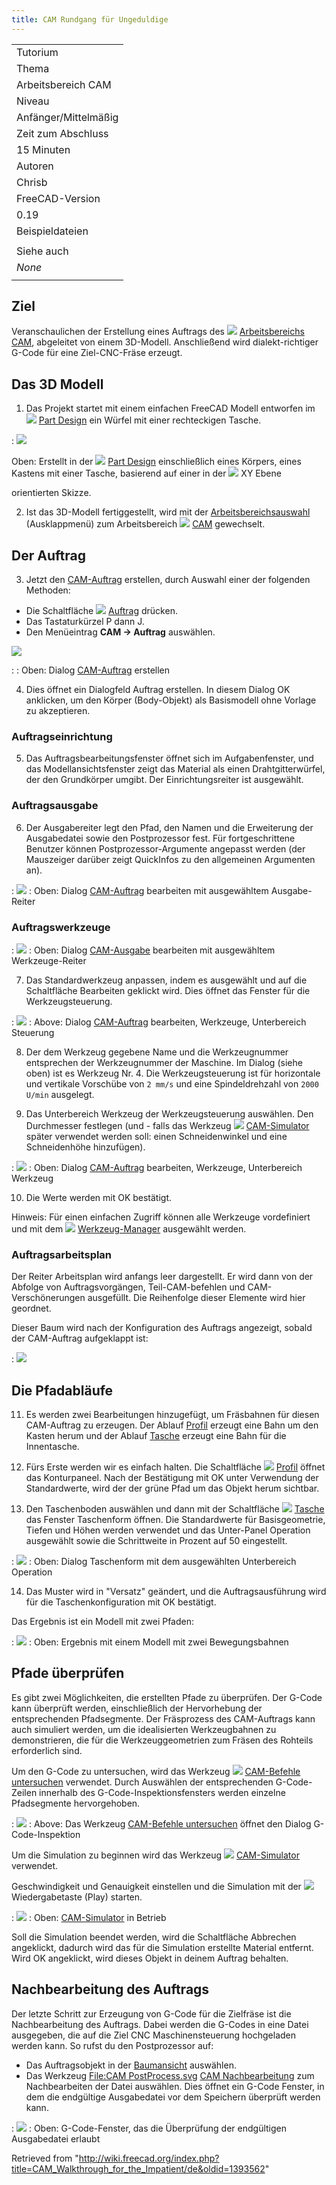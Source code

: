 ```yaml
---
title: CAM Rundgang für Ungeduldige
---
```

|  |
| --- |
| Tutorium |
| Thema |
| Arbeitsbereich CAM |
| Niveau |
| Anfänger/Mittelmäßig |
| Zeit zum Abschluss |
| 15 Minuten |
| Autoren |
| Chrisb |
| FreeCAD-Version |
| 0.19 |
| Beispieldateien |
|  |
| Siehe auch |
| *None* |
|  |

## Ziel

Veranschaulichen der Erstellung eines Auftrags des ![](/images/Workbench_CAM.svg) [Arbeitsbereichs CAM](/CAM_Workbench/de "CAM Workbench/de"), abgeleitet von einem 3D-Modell. Anschließend wird dialekt-richtiger G-Code für eine Ziel-CNC-Fräse erzeugt.

## Das 3D Modell

1. Das Projekt startet mit einem einfachen FreeCAD Modell entworfen im ![](/images/Workbench_PartDesign.svg) [Part Design](/PartDesign_Workbench/de "PartDesign Workbench/de") ein Würfel mit einer rechteckigen Tasche.

:   ![](/images/Path-SquarePocketModel.png)

Oben: Erstellt in der ![](/images/Workbench_PartDesign.svg)
[Part Design](/PartDesign_Workbench/de "PartDesign Workbench/de") einschließlich eines Körpers, eines Kastens mit einer Tasche, basierend auf einer in der ![](/images/View-top.svg) XY Ebene

orientierten Skizze.

2. Ist das 3D-Modell fertiggestellt, wird mit der [Arbeitsbereichsauswahl](/Std_Workbench/de "Std Workbench/de") (Ausklappmenü) zum Arbeitsbereich ![](/images/Workbench_CAM.svg) [CAM](/CAM_Workbench/de "CAM Workbench/de") gewechselt.

## Der Auftrag

3. Jetzt den [CAM-Auftrag](/CAM_Job/de "CAM Job/de") erstellen, durch Auswahl einer der folgenden Methoden:

* Die Schaltfläche ![](/images/CAM_Job.svg) [Auftrag](/CAM_Job/de "CAM Job/de") drücken.
* Das Tastaturkürzel P dann J.
* Den Menüeintrag **CAM → Auftrag** auswählen.

![](/images/Path-JobCreationDialog.png)

:   :   Oben: Dialog [CAM-Auftrag](/CAM_Job/de "CAM Job/de") erstellen

4. Dies öffnet ein Dialogfeld Auftrag erstellen. In diesem Dialog OK anklicken, um den Körper (Body-Objekt) als Basismodell ohne Vorlage zu akzeptieren.

### Auftragseinrichtung

5. Das Auftragsbearbeitungsfenster öffnet sich im Aufgabenfenster, und das Modellansichtsfenster zeigt das Material als einen Drahtgitterwürfel, der den Grundkörper umgibt. Der Einrichtungsreiter ist ausgewählt.

### Auftragsausgabe

6. Der Ausgabereiter legt den Pfad, den Namen und die Erweiterung der Ausgabedatei sowie den Postprozessor fest. Für fortgeschrittene Benutzer können Postprozessor-Argumente angepasst werden (der Mauszeiger darüber zeigt QuickInfos zu den allgemeinen Argumenten an).

:   ![](/images/Path-JobOutput.png)
:   Oben: Dialog [CAM-Auftrag](/CAM_Job/de "CAM Job/de") bearbeiten mit ausgewähltem Ausgabe-Reiter

### Auftragswerkzeuge

:   ![](/images/Path-JobTools.png)
:   Oben: Dialog [CAM-Ausgabe](/CAM_Job/de "CAM Job/de") bearbeiten mit ausgewähltem Werkzeuge-Reiter

7. Das Standardwerkzeug anpassen, indem es ausgewählt und auf die Schaltfläche Bearbeiten geklickt wird. Dies öffnet das Fenster für die Werkzeugsteuerung.

:   ![](/images/Path-ToolConfig.gif)
:   Above: Dialog [CAM-Auftrag](/CAM_Job/de "CAM Job/de") bearbeiten, Werkzeuge, Unterbereich Steuerung

8. Der dem Werkzeug gegebene Name und die Werkzeugnummer entsprechen der Werkzeugnummer der Maschine. Im Dialog (siehe oben) ist es Werkzeug Nr. 4. Die Werkzeugsteuerung ist für horizontale und vertikale Vorschübe von `2 mm/s` und eine Spindeldrehzahl von `2000 U/min` ausgelegt.

9. Das Unterbereich Werkzeug der Werkzeugsteuerung auswählen. Den Durchmesser festlegen (und - falls das Werkzeug ![](/images/CAM_Simulator.svg) [CAM-Simulator](/CAM_Simulator/de "CAM Simulator/de") später verwendet werden soll: einen Schneidenwinkel und eine Schneidenhöhe hinzufügen).

:   ![](/images/Path-ToolAdd.gif)
:   Oben: Dialog [CAM-Auftrag](/CAM_Job/de "CAM Job/de") bearbeiten, Werkzeuge, Unterbereich Werkzeug

10. Die Werte werden mit OK bestätigt.

Hinweis: Für einen einfachen Zugriff können alle Werkzeuge vordefiniert und mit dem ![](/images/CAM_ToolLibraryEdit.svg) [Werkzeug-Manager](/index.php?title=CAM_ToolLibraryEdit/de&action=edit&redlink=1 "CAM ToolLibraryEdit/de (page does not exist)") ausgewählt werden.

### Auftragsarbeitsplan

Der Reiter Arbeitsplan wird anfangs leer dargestellt. Er wird dann von der Abfolge von Auftragsvorgängen, Teil-CAM-befehlen und CAM-Verschönerungen ausgefüllt. Die Reihenfolge dieser Elemente wird hier geordnet.

Dieser Baum wird nach der Konfiguration des Auftrags angezeigt, sobald der CAM-Auftrag aufgeklappt ist:

:   ![](/images/Path-TreeWithJob.png)

## Die Pfadabläufe

11. Es werden zwei Bearbeitungen hinzugefügt, um Fräsbahnen für diesen CAM-Auftrag zu erzeugen. Der Ablauf [Profil](/CAM_Profile/de "CAM Profile/de") erzeugt eine Bahn um den Kasten herum und der Ablauf [Tasche](/CAM_Pocket_Shape/de "CAM Pocket Shape/de") erzeugt eine Bahn für die Innentasche.

12. Fürs Erste werden wir es einfach halten. Die Schaltfläche ![](/images/CAM_Profile.svg) [Profil](/CAM_Profile/de "CAM Profile/de") öffnet das Konturpaneel. Nach der Bestätigung mit OK unter Verwendung der Standardwerte, wird der der grüne Pfad um das Objekt herum sichtbar.

13. Den Taschenboden auswählen und dann mit der Schaltfläche ![](/images/CAM_Pocket_Shape.svg) [Tasche](/CAM_Pocket_Shape/de "CAM Pocket Shape/de") das Fenster Taschenform öffnen. Die Standardwerte für Basisgeometrie, Tiefen und Höhen werden verwendet und das Unter-Panel Operation ausgewählt sowie die Schrittweite in Prozent auf 50 eingestellt.

:   ![](/images/Path-PocketOperation.gif)
:   Oben: Dialog Taschenform mit dem ausgewählten Unterbereich Operation

14. Das Muster wird in "Versatz" geändert, und die Auftragsausführung wird für die Taschenkonfiguration mit OK bestätigt.

Das Ergebnis ist ein Modell mit zwei Pfaden:

:   ![](/images/Path-WalkThroughResult.gif)
:   Oben: Ergebnis mit einem Modell mit zwei Bewegungsbahnen

## Pfade überprüfen

Es gibt zwei Möglichkeiten, die erstellten Pfade zu überprüfen. Der G-Code kann überprüft werden, einschließlich der Hervorhebung der entsprechenden Pfadsegmente. Der Fräsprozess des CAM-Auftrags kann auch simuliert werden, um die idealisierten Werkzeugbahnen zu demonstrieren, die für die Werkzeuggeometrien zum Fräsen des Rohteils erforderlich sind.

Um den G-Code zu untersuchen, wird das Werkzeug ![](/images/CAM_Inspect.svg) [CAM-Befehle untersuchen](/CAM_Inspect/de "CAM Inspect/de") verwendet. Durch Auswählen der entsprechenden G-Code-Zeilen innerhalb des G-Code-Inspektionsfensters werden einzelne Pfadsegmente hervorgehoben.

:   ![](/images/Path-InspectWindow.gif)
:   Above: Das Werkzeug [CAM-Befehle untersuchen](/CAM_Inspect "CAM Inspect") öffnet den Dialog G-Code-Inspektion

Um die Simulation zu beginnen wird das Werkzeug ![](/images/CAM_Simulator.svg) [CAM-Simulator](/CAM_Simulator/de "CAM Simulator/de") verwendet.

Geschwindigkeit und Genauigkeit einstellen und die Simulation mit der ![](/images/CAM_BPlay.svg) Wiedergabetaste (Play) starten.

:   ![](/images/Path-Simulation.gif)
:   Oben: [CAM-Simulator](/CAM_Simulator/de "CAM Simulator/de") in Betrieb

Soll die Simulation beendet werden, wird die Schaltfläche Abbrechen angeklickt, dadurch wird das für die Simulation erstellte Material entfernt. Wird OK angeklickt, wird dieses Objekt in deinem Auftrag behalten.

## Nachbearbeitung des Auftrags

Der letzte Schritt zur Erzeugung von G-Code für die Zielfräse ist die Nachbearbeitung des Auftrags. Dabei werden die G-Codes in eine Datei ausgegeben, die auf die Ziel CNC Maschinensteuerung hochgeladen werden kann. So rufst du den Postprozessor auf:

* Das Auftragsobjekt in der [Baumansicht](/Tree_view/de "Tree view/de") auswählen.
* Das Werkzeug [File:CAM PostProcess.svg](/index.php?title=Special:Upload&wpDestFile=CAM_PostProcess.svg "File:CAM PostProcess.svg") [CAM Nachbearbeitung](/CAM_Post/de "CAM Post/de") zum Nachbearbeiten der Datei auswählen. Dies öffnet ein G-Code Fenster, in dem die endgültige Ausgabedatei vor dem Speichern überprüft werden kann.

:   ![](/images/Path-PostOutput.gif)
:   Oben: G-Code-Fenster, das die Überprüfung der endgültigen Ausgabedatei erlaubt

Retrieved from "<http://wiki.freecad.org/index.php?title=CAM_Walkthrough_for_the_Impatient/de&oldid=1393562>"